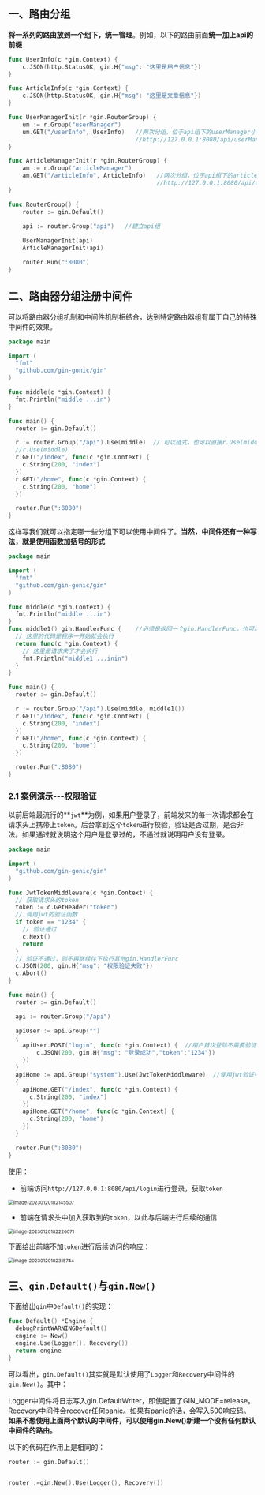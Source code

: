 ## 一、路由分组

**将一系列的路由放到一个组下，统一管理**。例如，以下的路由前面**统一加上api的前缀**

```go
func UserInfo(c *gin.Context) {
	c.JSON(http.StatusOK, gin.H{"msg": "这里是用户信息"})
}

func ArticleInfo(c *gin.Context) {
	c.JSON(http.StatusOK, gin.H{"msg": "这里是文章信息"})
}

func UserManagerInit(r *gin.RouterGroup) {
	um := r.Group("userManager")
    um.GET("/userInfo", UserInfo)   //两次分组，位于api组下的userManager小组，因此必须以		
   									//http://127.0.0.1:8080/api/userManager/userInfo进行访问
}

func ArticleManagerInit(r *gin.RouterGroup) {
	am := r.Group("articleManager")
	am.GET("/articleInfo", ArticleInfo)   //两次分组，位于api组下的articleManager小组，因此必须以		
   										  //http://127.0.0.1:8080/api/articleManager/articleInfo进行访问
}

func RouterGroup() {
	router := gin.Default()

	api := router.Group("api")   //建立api组
	
	UserManagerInit(api)
	ArticleManagerInit(api)

	router.Run(":8080")
}
```

## 二、路由器分组注册中间件

可以将路由器分组机制和中间件机制相结合，达到特定路由器组有属于自己的特殊中间件的效果。

```go
package main

import (
  "fmt"
  "github.com/gin-gonic/gin"
)

func middle(c *gin.Context) {
  fmt.Println("middle ...in")
}

func main() {
  router := gin.Default()

  r := router.Group("/api").Use(middle)  // 可以链式，也可以直接r.Use(middle)，且这里是传入中间件的名字
  //r.Use(middle) 
  r.GET("/index", func(c *gin.Context) {
    c.String(200, "index")
  })
  r.GET("/home", func(c *gin.Context) {
    c.String(200, "home")
  })

  router.Run(":8080")
}
```

这样写我们就可以指定哪一些分组下可以使用中间件了。**当然，中间件还有一种写法，就是使用函数加括号的形式**

```go
package main

import (
  "fmt"
  "github.com/gin-gonic/gin"
)

func middle(c *gin.Context) {
  fmt.Println("middle ...in")
}
func middle1() gin.HandlerFunc {    //必须是返回一个gin.HandlerFunc。也可以有参数，达到闭包的效果
  // 这里的代码是程序一开始就会执行
  return func(c *gin.Context) {
    // 这里是请求来了才会执行
    fmt.Println("middle1 ...inin")
  }
}

func main() {
  router := gin.Default()

  r := router.Group("/api").Use(middle, middle1())
  r.GET("/index", func(c *gin.Context) {
    c.String(200, "index")
  })
  r.GET("/home", func(c *gin.Context) {
    c.String(200, "home")
  })

  router.Run(":8080")
}
```

### 2.1 案例演示---权限验证

以前后端最流行的**`jwt`**为例，如果用户登录了，前端发来的每一次请求都会在请求头上携带上`token`。后台拿到这个`token`进行校验，验证是否过期，是否非法。如果通过就说明这个用户是登录过的，不通过就说明用户没有登录。

```go
package main

import (
  "github.com/gin-gonic/gin"
)

func JwtTokenMiddleware(c *gin.Context) {
  // 获取请求头的token
  token := c.GetHeader("token")
  // 调用jwt的验证函数
  if token == "1234" {
    // 验证通过
    c.Next()
    return
  }
  // 验证不通过，则不再继续往下执行其他gin.HandlerFunc
  c.JSON(200, gin.H{"msg": "权限验证失败"})
  c.Abort()
}

func main() {
  router := gin.Default()

  api := router.Group("/api")

  apiUser := api.Group("")
  {
    apiUser.POST("login", func(c *gin.Context) {  //用户首次登陆不需要验证，同时需要给用户前端返回一个token
        c.JSON(200, gin.H{"msg": "登录成功","token":"1234"})
    })
  }
  apiHome := api.Group("system").Use(JwtTokenMiddleware)  //使用jwt验证中间件
  {
    apiHome.GET("/index", func(c *gin.Context) {
      c.String(200, "index")
    })
    apiHome.GET("/home", func(c *gin.Context) {
      c.String(200, "home")
    })
  }

  router.Run(":8080")
}
```

使用：

- 前端访问`http://127.0.0.1:8080/api/login`进行登录，获取`token`

<img src="14.进行路由分组.assets/image-20230120182145507.png" alt="image-20230120182145507" style="zoom:67%;" />

- 前端在请求头中加入获取到的`token`，以此与后端进行后续的通信

<img src="C:\Users\DELL\AppData\Roaming\Typora\typora-user-images\image-20230120182226071.png" alt="image-20230120182226071" style="zoom:67%;" />

下面给出前端不加`token`进行后续访问的响应：

<img src="14.进行路由分组.assets/image-20230120182315744.png" alt="image-20230120182315744" style="zoom:67%;" />

## 三、`gin.Default()`与`gin.New()`

下面给出`gin`中`Default()`的实现：

```go
func Default() *Engine {
  debugPrintWARNINGDefault()
  engine := New()
  engine.Use(Logger(), Recovery())
  return engine
}
```

可以看出，`gin.Default()`其实就是默认使用了`Logger`和`Recovery`中间件的`gin.New()`。其中：

Logger中间件将日志写入gin.DefaultWriter，即使配置了GIN_MODE=release。 Recovery中间件会recover任何panic。如果有panic的话，会写入500响应码。 **如果不想使用上面两个默认的中间件，可以使用gin.New()新建一个没有任何默认中间件的路由。**

以下的代码在作用上是相同的：

```go
router := gin.Default()


router :=gin.New().Use(Logger(), Recovery())
```

